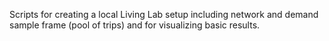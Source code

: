 Scripts for creating a local Living Lab setup including network and demand sample frame (pool of trips) and for visualizing basic results.
